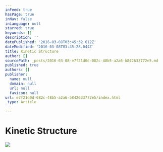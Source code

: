 ```yaml
---
inFeed: true
hasPage: true
inNav: false
inLanguage: null
starred: true
keywords: []
description: ''
datePublished: '2016-03-08T03:45:32.612Z'
dateModified: '2016-03-08T03:45:28.044Z'
title: Kinetic Structure
author: []
sourcePath: _posts/2016-03-08-e7f21d0d-082c-48b5-a2a6-b842633772e5.md
published: true
authors: []
publisher:
  name: null
  domain: null
  url: null
  favicon: null
url: e7f21d0d-082c-48b5-a2a6-b842633772e5/index.html
_type: Article

---
```

# Kinetic Structure
![](https://the-grid-user-content.s3-us-west-2.amazonaws.com/2e14b5a8-d71b-4043-8181-e473003b6d58.png)